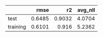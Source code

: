 |          |   rmse |     r2 |   avg_nll |
|:---------|-------:|-------:|----------:|
| test     | 0.6485 | 0.9032 |    4.0704 |
| training | 0.6101 | 0.916  |    5.2362 |